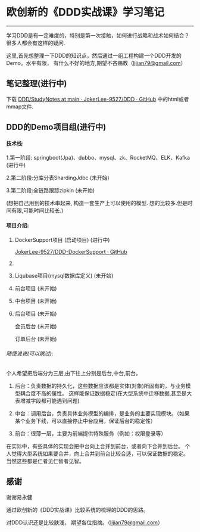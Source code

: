# 欧创新的《DDD实战课》学习笔记

---

学习DDD是有一定难度的，特别是第一次接触，如何进行战略和战术如何结合？很多人都会有这样的疑问.



这里,首先想整理一下DDD的知识点，然后通过一组工程构建一个DDD开发的Demo。水平有限， 有什么不好的地方,期望不吝赐教（lijian79@gmail.com）



## 笔记整理(进行中)

下载 [DDD/StudyNotes at main · JokerLee-9527/DDD · GitHub](https://github.com/JokerLee-9527/DDD/tree/main/StudyNotes)  中的html或者mmap文件.



## DDD的Demo项目组(进行中)

#### 技术栈:

1.第一阶段: springboot(Jpa)、dubbo、mysql、zk、RocketMQ、ELK、Kafka   (进行中)

2.第二阶段:分库分表ShardingJdbc   (未开始)

3.第二阶段:全链路跟踪zipkin  (未开始)

(想把自己用到的技术串起来, 构造一套生产上可以使用的模型. 想的比较多.但是时间有限,可能时间比较长.)

#### 项目介绍:

1. DockerSupport项目 (启动项目)  (进行中)
   
   [JokerLee-9527/DDD-DockerSupport · GitHub](https://github.com/JokerLee-9527/DDD-DockerSupport)

2. 

3. Liqubase项目(mysql数据库定义)   (未开始)

4. 前台项目   (未开始)

5. 中台项目  (未开始)

6. 后台项目  (未开始)
   
   会员后台  (未开始)
   
   订单后台  (未开始)

###### 随便说说(可以跳过):

个人希望把后端分为三层,由下往上分别是后台,中台,前台。

1. 后台：负责数据的持久化，这些数据应该都是实体(对象)所固有的，与业务模型耦合度不高的属性。
   这样能保证数据稳定(在大型系统中迁移数据,甚至是大表增减字段都可能遇到问题)

2. 中台：调用后台，负责具体业务模型的编排，是业务的主要实现模块。（如果某个业务下线，可以直接停止中台应用，保证后台的稳定性）

3. 前台：很薄一层，主要为前端提供特殊服务（例如：权限登录等）

在实际中，有些具体的实现会把中台向上合并到前台，或者向下合并到后台。
个人觉得大型系统如果要合并，向上合并到前台比较合适，可以保证数据的稳定。
当然这些都是仁者见仁智者见智。

## 感谢

谢谢易永健

通过欧创新的《DDD实战课》比较系统的梳理的DDD的思路。

对DDD认识还是比较肤浅， 期望各位指摘。（lijian79@gmail.com）
